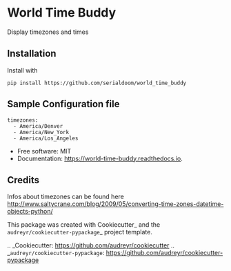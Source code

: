 World Time Buddy
================


Display timezones and times


Installation
------------

Install with

```
pip install https://github.com/serialdoom/world_time_buddy
```

Sample Configuration file
-------------------------

```
timezones:
  - America/Denver
  - America/New_York
  - America/Los_Angeles
```


- Free software: MIT
- Documentation: https://world-time-buddy.readthedocs.io.


Credits
-------

Infos about timezones can be found here
http://www.saltycrane.com/blog/2009/05/converting-time-zones-datetime-objects-python/

This package was created with Cookiecutter_ and the `audreyr/cookiecutter-pypackage`_ project template.

.. _Cookiecutter: https://github.com/audreyr/cookiecutter
.. _`audreyr/cookiecutter-pypackage`: https://github.com/audreyr/cookiecutter-pypackage
